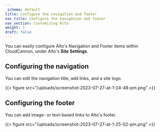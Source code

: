 ```yaml
---
_schema: default
title: Configure the navigation and footer
nav_title: Configure the navigation and footer
nav_section: Customizing Alto
weight: 1
draft: false
---
```

You can easily configure Alto's Navigation and Footer items within CloudCannon, under Alto's **Site Settings**.&nbsp;

## Configuring the navigation

You can edit the navigation title, add links, and a site logo.

{{< figure src="/uploads/screenshot-2023-07-27-at-1-24-48-pm.png" >}}

## ​​​​​Configuring the footer

You can add image- or text-based links to Alto's footer.

{{< figure src="/uploads/screenshot-2023-07-27-at-1-25-02-pm.png" >}}